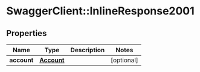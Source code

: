# SwaggerClient::InlineResponse2001

## Properties
Name | Type | Description | Notes
------------ | ------------- | ------------- | -------------
**account** | [**Account**](Account.md) |  | [optional] 


